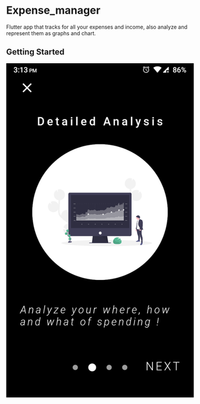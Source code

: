 # Expense_manager

Flutter app that tracks for all your expenses and income, also analyze and represent them as graphs and chart.

## Getting Started


![alt text](https://github.com/Preetmungara/Expense_manager/blob/master/UI/GET%20STARTED%202.png)
